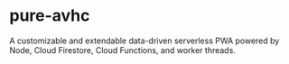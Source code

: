 # pure-avhc
A customizable and extendable data-driven serverless PWA powered by Node, Cloud Firestore, Cloud Functions, and worker threads.
